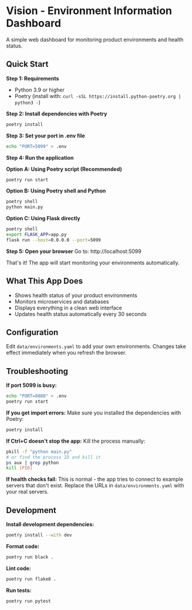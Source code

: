 # Vision - Environment Information Dashboard

A simple web dashboard for monitoring product environments and health status.

## Quick Start

**Step 1: Requirements**
- Python 3.9 or higher
- Poetry (install with: `curl -sSL https://install.python-poetry.org | python3 -`)

**Step 2: Install dependencies with Poetry**
```bash
poetry install
```

**Step 3: Set your port in .env file**
```bash
echo "PORT=5099" > .env
```

**Step 4: Run the application**

**Option A: Using Poetry script (Recommended)**
```bash
poetry run start
```

**Option B: Using Poetry shell and Python**
```bash
poetry shell
python main.py
```

**Option C: Using Flask directly**
```bash
poetry shell
export FLASK_APP=app.py
flask run --host=0.0.0.0 --port=5099
```

**Step 5: Open your browser**
Go to: http://localhost:5099

That's it! The app will start monitoring your environments automatically.

## What This App Does

- Shows health status of your product environments
- Monitors microservices and databases
- Displays everything in a clean web interface
- Updates health status automatically every 30 seconds

## Configuration

Edit `data/environments.yaml` to add your own environments. Changes take effect immediately when you refresh the browser.

## Troubleshooting

**If port 5099 is busy:**
```bash
echo "PORT=8080" > .env
poetry run start
```

**If you get import errors:**
Make sure you installed the dependencies with Poetry:
```bash
poetry install
```

**If Ctrl+C doesn't stop the app:**
Kill the process manually:
```bash
pkill -f "python main.py"
# or find the process ID and kill it
ps aux | grep python
kill [PID]
```

**If health checks fail:**
This is normal - the app tries to connect to example servers that don't exist. Replace the URLs in `data/environments.yaml` with your real servers.

## Development

**Install development dependencies:**
```bash
poetry install --with dev
```

**Format code:**
```bash
poetry run black .
```

**Lint code:**
```bash
poetry run flake8 .
```

**Run tests:**
```bash
poetry run pytest
```